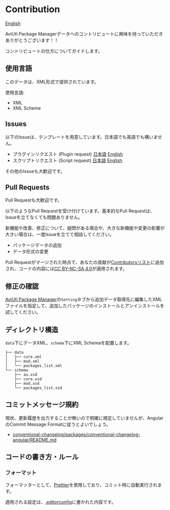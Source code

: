 # Contribution

[English](./CONTRIBUTING.md)

AviUtl Package Managerデータへのコントリビュートに興味を持っていただきありがとうございます！！

コントリビュートの仕方についてガイドします。

## 使用言語

このデータは、XML形式で提供されています。

使用言語:

- XML
- XML Scheme

## Issues

以下のIssueは、テンプレートを用意しています。日本語でも英語でも構いません。

- プラグインリクエスト (Plugin request) [日本語](https://github.com/team-apm/apm-data/issues/new?labels=plugin&template=plugin_request_ja.md) [English](https://github.com/team-apm/apm-data/issues/new?labels=plugin&template=plugin_request.md)
- スクリプトリクエスト (Script request) [日本語](https://github.com/team-apm/apm-data/issues/new?labels=script&template=script_request_ja.md) [English](https://github.com/team-apm/apm-data/issues/new?labels=script&template=script_request.md)

その他のIssueも大歓迎です。

## Pull Requests

Pull Requestも大歓迎です。

以下のようなPull Requestを受け付けています。基本的なPull Requestは、Issueを立てなくても問題ありません。

新機能や改善、修正について、疑問がある場合や、大きな新機能や変更の影響が大きい場合は、一度Issueを立てて相談してください。

- パッケージデータの追加
- データ形式の変更

Pull Requestがマージされた時点で、あなたの貢献が[Contributorsリスト](https://github.com/team-apm/apm-data/graphs/contributors)に追加され、コードの内容には[CC BY-NC-SA 4.0](./LICENSE)が適用されます。

<!--[CODE OF CONDUCT](./CODE_OF_CONDUCT.md)に反する内容を含むものは受け付けません。-->

## 修正の確認

[AviUtl Package Manager](https://github.com/team-apm/apm)の`Setting`タブから追加データ取得先に編集したXMLファイルを指定して、追加したパッケージのインストールとアンインストールを試してください。

## ディレクトリ構造

`data`下にデータXML、`schema`下にXML Schemaを配置します。

```text
├── data
│   ├── core.xml
│   ├── mod.xml
│   └── packages_list.xml
└── schema
    ├── au.xsd
    ├── core.xsd
    ├── mod.xsd
    └── packages_list.xsd
```

## コミットメッセージ規約

現状、更新履歴を出力することが無いので明確に規定していませんが、AngularのCommit Message Formatに従うとよいでしょう。

- [conventional-changelog/packages/conventional-changelog-angular/README.md](https://github.com/conventional-changelog/conventional-changelog/blob/master/packages/conventional-changelog-angular/README.md)

## コードの書き方・ルール

### フォーマット

フォーマッターとして、[Prettier](https://prettier.io/)を使用しており、コミット時に自動実行されます。

適用される設定は、[.editorconfig](./.editorconfig)に書かれた内容です。
